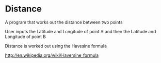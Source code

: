 Distance
========

A program that works out the distance between two points

User inputs the Latitude and Longitude of point A and then the 
Latitude and Longitude of point B

Distance is worked out using the Havesine formula 

http://en.wikipedia.org/wiki/Haversine_formula

